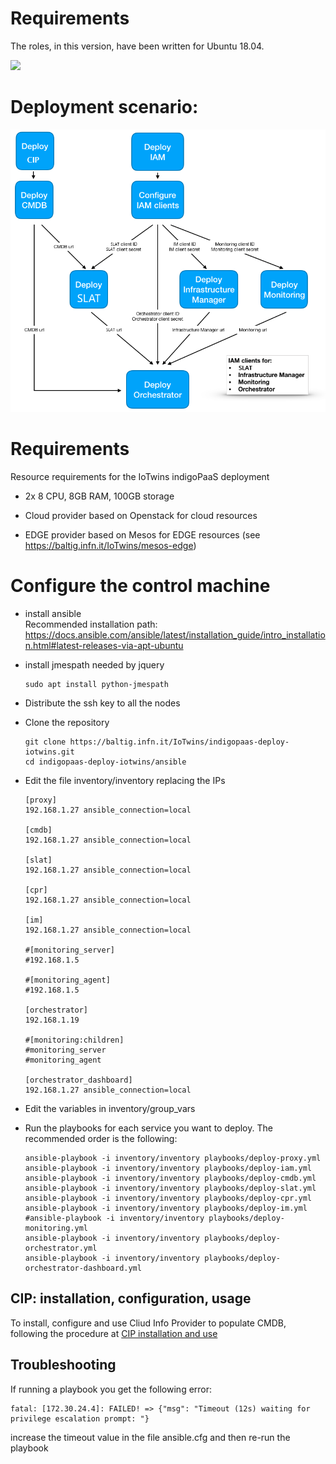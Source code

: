 # Requirements

The roles, in this version, have been written for Ubuntu 18.04.

![](https://img.shields.io/badge/tested%20with-ansible%202.8.6-green.svg)

# Deployment scenario:

![](doc/images/paas_deployment_schema.png)

# Requirements

Resource requirements for the IoTwins indigoPaaS deployment

- 2x 8 CPU, 8GB RAM, 100GB storage

- Cloud provider based on Openstack for cloud resources

- EDGE provider based on Mesos for EDGE resources (see https://baltig.infn.it/IoTwins/mesos-edge)


# Configure the control machine

- install ansible <br>Recommended installation path: https://docs.ansible.com/ansible/latest/installation_guide/intro_installation.html#latest-releases-via-apt-ubuntu

- install jmespath needed by jquery
  ````
  sudo apt install python-jmespath
  ````

- Distribute the ssh key to all the nodes

- Clone the repository
  ````
  git clone https://baltig.infn.it/IoTwins/indigopaas-deploy-iotwins.git
  cd indigopaas-deploy-iotwins/ansible
  ````

- Edit the file inventory/inventory replacing the IPs

  ````
  [proxy]
  192.168.1.27 ansible_connection=local

  [cmdb]
  192.168.1.27 ansible_connection=local

  [slat]
  192.168.1.27 ansible_connection=local

  [cpr]
  192.168.1.27 ansible_connection=local

  [im]
  192.168.1.27 ansible_connection=local

  #[monitoring_server]
  #192.168.1.5

  #[monitoring_agent]
  #192.168.1.5

  [orchestrator]
  192.168.1.19

  #[monitoring:children]
  #monitoring_server
  #monitoring_agent

  [orchestrator_dashboard]
  192.168.1.27 ansible_connection=local
  ````

- Edit the variables in inventory/group_vars

- Run the playbooks for each service you want to deploy. 
  The recommended order is the following:
  ````
  ansible-playbook -i inventory/inventory playbooks/deploy-proxy.yml
  ansible-playbook -i inventory/inventory playbooks/deploy-iam.yml
  ansible-playbook -i inventory/inventory playbooks/deploy-cmdb.yml
  ansible-playbook -i inventory/inventory playbooks/deploy-slat.yml
  ansible-playbook -i inventory/inventory playbooks/deploy-cpr.yml
  ansible-playbook -i inventory/inventory playbooks/deploy-im.yml
  #ansible-playbook -i inventory/inventory playbooks/deploy-monitoring.yml
  ansible-playbook -i inventory/inventory playbooks/deploy-orchestrator.yml
  ansible-playbook -i inventory/inventory playbooks/deploy-orchestrator-dashboard.yml
  ````


## CIP: installation, configuration, usage

To install, configure and use Cliud Info Provider to populate CMDB, following the procedure at [CIP installation and use](https://baltig.infn.it/IoTwins/indigopaas-deploy-iotwins/-/blob/main/ansible/roles/cip/README.md) 

## Troubleshooting

If running a playbook you get the following error:

```
fatal: [172.30.24.4]: FAILED! => {"msg": "Timeout (12s) waiting for privilege escalation prompt: "}
```

increase the timeout value in the file ansible.cfg and then re-run the playbook




  
